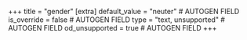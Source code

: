 +++
title = "gender"
[extra]
default_value = "neuter" # AUTOGEN FIELD
is_override = false # AUTOGEN FIELD
type = "text, unsupported" # AUTOGEN FIELD
od_unsupported = true # AUTOGEN FIELD
+++